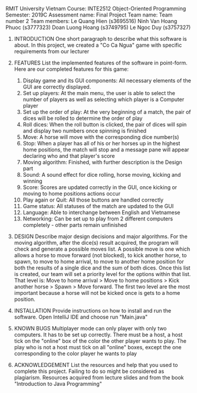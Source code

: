 RMIT University Vietnam
Course: INTE2512 Object-Oriented Programming
Semester: 2019C
Assessment name: Final Project
Team name: Team number 2
Team members: 
    Le Quang Hien (s3695516)
    Ninh Van Hoang Phuoc (s3777323)
    Doan Luong Hoang (s3749795)
    Le Ngoc Duy (s3757327)

1. INTRODUCTION
One short paragraph to describe what this software is about.
In this project, we created a "Co Ca Ngua" game with specific requirements from our lecturer

2. FEATURES
List the implemented features of the software in point-form.
Here are our completed features for this game: 
    1) Display game and its GUI components: All necessary elements of the GUI are correctly displayed. 
    2) Set up players: At the main menu, the user is able to select the number of players as well as selecting which player is a Computer player 	
    3) Set up the order of play: At the very beginning of a match, the pair of dices will be rolled to determine the order of play 	
    4) Roll dices: When the roll button is clicked, the pair of dices will spin and display two numbers once spinning is finished	
    5) Move: A horse will move with the corresponding dice number(s)	
    6) Stop: When a player has all of his or her horses up in the highest home positions, the match will stop and a message pane will appear declaring who and that player's score	
    7) Moving algorithm: Finished, with further description is the Design part 
    8) Sound: A sound effect for dice rolling, horse moving, kicking and winning 	
    9) Score: Scores are updated correctly in the GUI, once kicking or moving to home positions actions occur	
    10) Play again or Quit: All those buttons are handled correctly 
    11) Game status: All statuses of the match are updated to the GUI	
    12) Language: Able to interchange between English and Vietnamese	
    13) Networking: Can be set up to play from 2 different computers completely - other parts remain unfinished

3. DESIGN
Describe major design decisions and major algorithms.
For the moving algorithm, after the dice(s) result acquired, the program will check and generate a possible moves list. 
A possible move is one which allows a horse to move forward (not blocked), to kick another horse, to spawn, to move to home arrival, to move to another home position for both the results of a single dice and the sum of both dices.
Once this list is created, our team will set a priority level for the options within that list.
That level is: Move to home arrival > Move to home positions > Kick another horse > Spawn > Move forward.
The first two level are the most important because a horse will not be kicked once is gets to a home position.

4. INSTALLATION
Provide instructions on how to install and run the software.
Open IntelliJ IDE and choose run "Main.java"

5. KNOWN BUGS
Multiplayer mode can only player with only two computers. It has to be set up correctly.
There must be a host, a host tick on the "online" box of the color the other player wants to play.
The play who is not a host must tick on all "online" boxes, except the one corresponding to the color player he wants to play

6. ACKNOWLEDGEMENT
List the resources and help that you used to complete this project.
Failing to do so might be considered as plagiarism.
Resources acquired from lecture slides and from the book "Introduction to Java Programming"